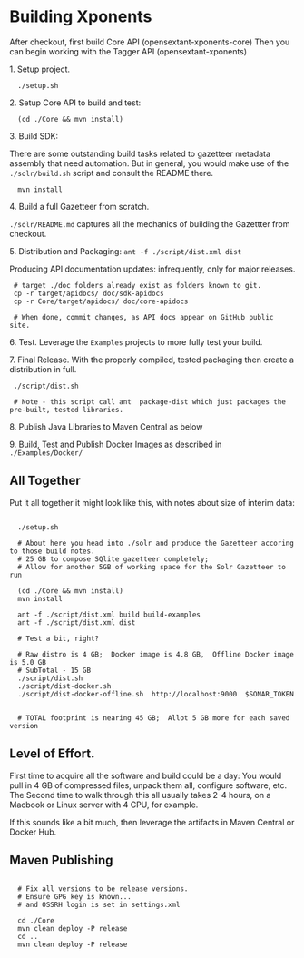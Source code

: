 
Building Xponents 
==================

After checkout, first build Core API (opensextant-xponents-core)
Then you can begin working with the Tagger API (opensextant-xponents)

1\. Setup project. 

```
  ./setup.sh
```


2\. Setup Core API to build and test:

```
  (cd ./Core && mvn install)
```

3\. Build SDK:

There are some outstanding build tasks related to gazetteer metadata assembly that need automation.
But in general, you would make use of the `./solr/build.sh` script and consult the README there.

```
  mvn install
```

4\. Build a full Gazetteer from scratch.

`./solr/README.md` captures all the mechanics of building the Gazettter from checkout.

5\. Distribution and Packaging: `ant -f ./script/dist.xml dist`

Producing API documentation updates: infrequently, only for major releases.
 
```
 # target ./doc folders already exist as folders known to git.
 cp -r target/apidocs/ doc/sdk-apidocs
 cp -r Core/target/apidocs/ doc/core-apidocs

 # When done, commit changes, as API docs appear on GitHub public site.
```

6\. Test.  Leverage the `Examples` projects to more fully test your build.

7\. Final Release.  With the properly compiled, tested packaging then create a distribution in full.

```
 ./script/dist.sh 

 # Note - this script call ant  package-dist which just packages the pre-built, tested libraries.
```

8\. Publish Java Libraries to Maven Central as below

9\. Build, Test and Publish Docker Images as described in `./Examples/Docker/`



All Together
----------------
Put it all together it might look like this, with notes about size of interim data:

```shell

  ./setup.sh

  # About here you head into ./solr and produce the Gazetteer accoring to those build notes.
  # 25 GB to compose SQlite gazetteer completely;  
  # Allow for another 5GB of working space for the Solr Gazetteer to run

  (cd ./Core && mvn install)
  mvn install 

  ant -f ./script/dist.xml build build-examples
  ant -f ./script/dist.xml dist

  # Test a bit, right?

  # Raw distro is 4 GB;  Docker image is 4.8 GB,  Offline Docker image is 5.0 GB
  # SubTotal - 15 GB
  ./script/dist.sh
  ./script/dist-docker.sh
  ./script/dist-docker-offline.sh  http://localhost:9000  $SONAR_TOKEN


  # TOTAL footprint is nearing 45 GB;  Allot 5 GB more for each saved version
```


Level of Effort.
----------------
First time to acquire all the software and build could be a day: You would pull in 4 GB of compressed files, 
unpack them all, configure software, etc.  
The Second time to walk through this all usually takes 2-4 hours, on a Macbook or Linux server with 4 CPU,
for example.

If this sounds like a bit much, then leverage the artifacts in Maven Central or Docker Hub.


Maven Publishing
----------------
```

  # Fix all versions to be release versions.
  # Ensure GPG key is known...
  # and OSSRH login is set in settings.xml

  cd ./Core
  mvn clean deploy -P release
  cd ..
  mvn clean deploy -P release
  

```

